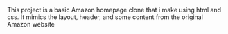 This project is a basic Amazon homepage clone that i make using html and css. It mimics the layout, header, and some content from the original Amazon website
